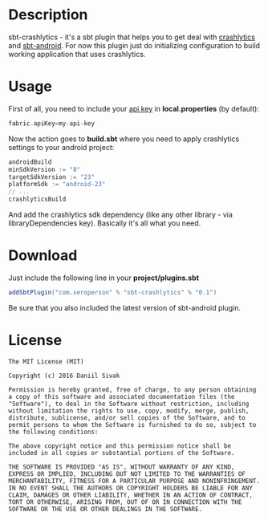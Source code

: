 Description
===========
sbt-crashlytics - it's a sbt plugin that helps you to get deal with [crashlytics](https://fabric.io/kits/android/crashlytics/) and [sbt-android](https://github.com/scala-android/sbt-android). For now this plugin just do initializing configuration to build working application that uses crashlytics.

Usage
=====
First of all, you need to include your [api key](https://fabric.io/settings/organizations/) in **local.properties** (by default):

```scala
fabric.apiKey=my-api-key
```

Now the action goes to **build.sbt** where you need to apply crashlytics settings to your android project:

```scala
androidBuild
minSdkVersion := "8"
targetSdkVersion := "23"
platformSdk := "android-23"
// ...
crashlyticsBuild
```

And add the crashlytics sdk dependency (like any other library - via libraryDependencies key).
Basically it's all what you need.

Download
========
Just include the following line in your **project/plugins.sbt**

```scala
addSbtPlugin("com.seroperson" % "sbt-crashlytics" % "0.1")
```

Be sure that you also included the latest version of sbt-android plugin.

License
=======

```
The MIT License (MIT)

Copyright (c) 2016 Daniil Sivak

Permission is hereby granted, free of charge, to any person obtaining a copy of this software and associated documentation files (the "Software"), to deal in the Software without restriction, including without limitation the rights to use, copy, modify, merge, publish, distribute, sublicense, and/or sell copies of the Software, and to permit persons to whom the Software is furnished to do so, subject to the following conditions:

The above copyright notice and this permission notice shall be included in all copies or substantial portions of the Software.

THE SOFTWARE IS PROVIDED "AS IS", WITHOUT WARRANTY OF ANY KIND, EXPRESS OR IMPLIED, INCLUDING BUT NOT LIMITED TO THE WARRANTIES OF MERCHANTABILITY, FITNESS FOR A PARTICULAR PURPOSE AND NONINFRINGEMENT. IN NO EVENT SHALL THE AUTHORS OR COPYRIGHT HOLDERS BE LIABLE FOR ANY CLAIM, DAMAGES OR OTHER LIABILITY, WHETHER IN AN ACTION OF CONTRACT, TORT OR OTHERWISE, ARISING FROM, OUT OF OR IN CONNECTION WITH THE SOFTWARE OR THE USE OR OTHER DEALINGS IN THE SOFTWARE.
```
